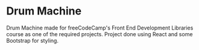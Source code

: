 # Drum Machine
Drum Machine made for freeCodeCamp's Front End Development Libraries course as one of the required projects.
Project done using React and some Bootstrap for styling.